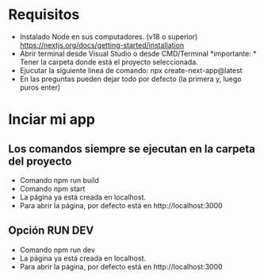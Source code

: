 # Requisitos
- Instalado Node en sus computadores. (v18 o superior)
https://nextjs.org/docs/getting-started/installation
- Abrir terminal desde Visual Studio o desde CMD/Terminal
*importante: * Tener la carpeta donde está el proyecto seleccionada.
- Ejucutar la siguiente linea de comando:
npx create-next-app@latest
- En las preguntas pueden dejar todo por defecto (la primera y, luego puros enter)
# Inciar mi app
## Los comandos siempre se ejecutan en la carpeta del proyecto
- Comando npm run build
- Comando npm start
- La página ya está creada en localhost.
- Para abrir la página, por defecto está en http://localhost:3000
## Opción RUN DEV
- Comando npm run dev
- La página ya está creada en localhost.
- Para abrir la página, por defecto está en http://localhost:3000

